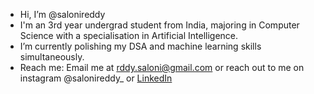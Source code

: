 - Hi, I’m @salonireddy
- I'm an 3rd year undergrad student from India, majoring in Computer Science with a specialisation in Artificial Intelligence.
- I’m currently polishing my DSA and machine learning skills simultaneously.
- Reach me: Email me at rddy.saloni@gmail.com or reach out to me on instagram @salonireddy_ or [LinkedIn](https://www.linkedin.com/in/rddy-saloni/)

<!---
salonireddy/salonireddy is a ✨ special ✨ repository because its `README.md` (this file) appears on your GitHub profile.
You can click the Preview link to take a look at your changes.
--->
